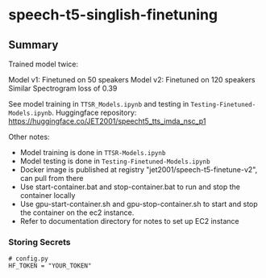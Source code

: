 # speech-t5-singlish-finetuning

## Summary
Trained model twice:

Model v1: Finetuned on 50 speakers
Model v2: Finetuned on 120 speakers
Similar Spectrogram loss of 0.39

See model training in `TTSR_Models.ipynb` and testing in `Testing-Finetuned-Models.ipynb`.
Huggingface repository: https://huggingface.co/JET2001/speecht5_tts_imda_nsc_p1

Other notes:
- Model training is done in `TTSR-Models.ipynb`
- Model testing is done in `Testing-Finetuned-Models.ipynb`
- Docker image is published at registry "jet2001/speech-t5-finetune-v2", can pull from there
- Use start-container.bat and stop-container.bat to run and stop the container locally
- Use gpu-start-container.sh and gpu-stop-container.sh to start and stop the container on the ec2 instance.
- Refer to documentation directory for notes to set up EC2 instance

### Storing Secrets
```
# config.py
HF_TOKEN = "YOUR_TOKEN"
```
